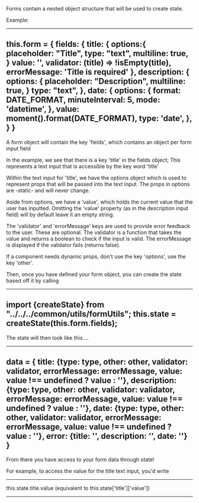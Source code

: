 Forms contain a nested object structure that will be used to create state.

Example:

--------------------------------------------------------------
this.form = {
    fields: {
        title: {
            options:{
                placeholder: "Title",
                type: "text",
                multiline: true,
            }
            value: '',
            validator: (title) => !isEmpty(title),
            errorMessage: 'Title is required'
        },
        description: {
            options: {
                placeholder: "Description",
                multiline: true,
            }
            type: "text",
        },
        date: {
            options: {
                format: DATE_FORMAT,
                minuteInterval: 5,
                mode: 'datetime',
            },
            value: moment().format(DATE_FORMAT),
            type: 'date',
        },
    }
}
--------------------------------------------------------------

A form object will contain the key 'fields', which contains an object per form input field

In the example, we see that there is a key 'title' in the fields object;
This represents a text input that is accessible by the key word 'title'

Within the text input for 'title', we have the options object which is used to represent props that will
be passed into the text input. The props in options are -static- and will never change.

Aside from options, we have a 'value', which holds the current value that the user has inputted.
Omitting the 'value' property (as in the description input field) will by default leave it an empty string.

The 'validator' and 'errorMessage' keys are used to provide error feedback to the user. These are optional.
The validator is a function that takes the value and returns a boolean to check if the input is valid.
The errorMessage is displayed if the validator fails (returns false).

If a component needs dynamic props, don't use the key 'options', use the key 'other'.

Then, once you have defined your form object, you can create the state based off it by calling

--------------------------------------------------------------
import {createState} from "../../../common/utils/formUtils";
this.state = createState(this.form.fields);
--------------------------------------------------------------



The state will then look like this....

--------------------------------------------------------------
data = {
    title: {type: type, other: other, validator: validator, errorMessage: errorMessage, value: value !== undefined ? value : ''},
    description: {type: type, other: other, validator: validator, errorMessage: errorMessage, value: value !== undefined ? value : ''},
    date: {type: type, other: other, validator: validator, errorMessage: errorMessage, value: value !== undefined ? value : ''},
    error: {title: '', description: '', date: ''}
}
--------------------------------------------------------------

From there you have access to your form data through state!

For example, to access the value for the title text input, you'd write

--------------------------------------------------------------

this.state.title.value (equivalent to this.state['title']['value'])

--------------------------------------------------------------


